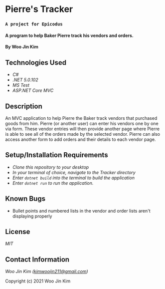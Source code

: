 # Pierre's Tracker
### ```A project for Epicodus```

#### A program to help Baker Pierre track his vendors and orders.

#### By Woo Jin Kim

## Technologies Used

* _C#_
* _.NET 5.0.102_
* _MS Test_
* _ASP.NET Core MVC_

## Description

An MVC application to help Pierre the Baker track vendors that purchased goods from him. Pierre (or another user) can enter his vendors one by one via form. These vendor entries will then provide another page where Pierre is able to see all of the orders made by the selected vendor. Pierre can also access another form to add orders and their details to each vendor page. 

## Setup/Installation Requirements

* _Clone this repository to your desktop_
* _In your terminal of choice, navigate to the Tracker directory_
* _Enter `dotnet build` into the terminal to build the application_
* _Enter `dotnet run` to run the application._

## Known Bugs

* Bullet points and numbered lists in the vendor and order lists aren't displaying properly

## License

_MIT_

## Contact Information

_Woo Jin Kim (kimwoojin211@gmail.com)_

Copyright (c) 2021 Woo Jin Kim
